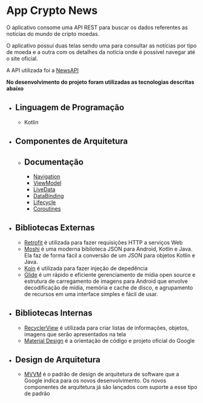 # App Crypto News

O aplicativo consome uma API REST para buscar os dados referentes as notícias do mundo de cripto moedas.

O aplicativo possui duas telas sendo uma para consultar as notícias por tipo de moeda e a outra com os detalhes da notícia onde é possível navegar até o site oficial.

A API utilizada foi a [NewsAPI](https://newsapi.org/)


**No desenvolvimento do projeto foram utilizadas as tecnologias descritas abaixo**


- Linguagem de Programação
  - 
  - Kotlin

- Componentes de Arquitetura
  -
  - Documentação
    - 
    - [Navigation](https://developer.android.com/guide/navigation)
    - [ViewModel](https://developer.android.com/topic/libraries/architecture/viewmodel#sharing)
    - [LiveData](https://developer.android.com/topic/libraries/architecture/livedata)
    - [DataBinding](https://developer.android.com/topic/libraries/data-binding)
    - [Lifecycle](https://developer.android.com/topic/libraries/architecture/lifecycle)
    - [Coroutines](https://developer.android.com/topic/libraries/architecture/coroutines)
    
- Bibliotecas Externas
  - 
  - [Retrofit](https://square.github.io/retrofit/) é utilizada para fazer requisições HTTP a serviços Web
  - [Moshi](https://github.com/square/moshi) é uma moderna biblioteca JSON para Android, Kotlin e Java. Ela faz de forma fácil a conversão de um JSON para objetos Kotlin e Java.
  - [Koin](https://insert-koin.io/) é utilizada para fazer injeção de depedência
  - [Glide](https://github.com/bumptech/glide) é um rápido e eficiente gerenciamento de mídia open source e estrutura de carregamento de imagens para Android que envolve decodificação de mídia, memória e cache de disco, e agrupamento de recursos em uma interface simples e fácil de usar.
  
- Bibliotecas Internas
  -
  - [RecyclerView](https://developer.android.com/guide/topics/ui/layout/recyclerview) é utilizada para criar listas de informações, objetos, imagens que serão apresentados na tela
  - [Material Design](https://material.io/) é a orientação de código e projeto oficial do Google
  
- Design de Arquitetura
  - 
  - [MVVM](https://medium.com/involves-rocks/observa%C3%A7%C3%B5es-sobre-mvp-mvvm-e-outras-letras-c00656058f44) é o padrão de design de arquitetura de software que a Google indica para os novos desenvolvimento. Os novos componentes de arquitetura já são lançados com suporte a esse tipo de padrão 
